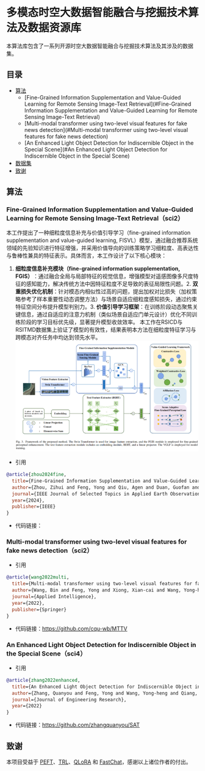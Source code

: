 # 多模态时空大数据智能融合与挖掘技术算法及数据资源库
本算法库包含了一系列开源时空大数据智能融合与挖掘技术算法及其涉及的数据集。

## 目录

- [算法](#算法)
  - [Fine-Grained Information Supplementation and Value-Guided Learning for Remote Sensing Image-Text Retrieval](#Fine-Grained Information Supplementation and Value-Guided Learning for Remote Sensing Image-Text Retrieval)
  - [Multi-modal transformer using two-level visual features for fake news detection](#Multi-modal transformer using two-level visual features for fake news detection)
  - [An Enhanced Light Object Detection for Indiscernible Object in the Special Scene](#An Enhanced Light Object Detection for Indiscernible Object in the Special Scene)
- [数据集](#数据集)
- [致谢](#致谢)

## 算法
### Fine-Grained Information Supplementation and Value-Guided Learning for Remote Sensing Image-Text Retrieval（sci2）
本工作提出了一种细粒度信息补充与价值引导学习（fine-grained information supplementation and value-guided learning, FISVL）模型，通过融合推荐系统领域的先验知识进行特征增强，并采用价值导向的训练策略学习细粒度、高表达性与鲁棒性兼具的特征表示。具体而言，本工作设计了以下核心模块：
1. **​细粒度信息补充模块（fine-grained information supplementation, FGIS）**​：通过融合全局与局部特征的视觉信息，增强模型对遥感图像多尺度特征的感知能力，解决传统方法中因特征粒度不足导致的表征局限性问题。
​2. **双重损失优化机制**：针对模态内相似性过高的问题，提出加权对比损失（加权策略参考了样本重要性动态调整方法）与场景自适应细粒度感知损失，通过约束特征空间分布提升模型判别力。
​3. **价值引导学习框架**：在训练阶段动态聚焦关键信息，通过自适应的注意力机制（类似场景自适应门单元设计）优化不同训练阶段的学习目标优先级，显著提升模型收敛效率。
本工作在RSICD与RSITMD数据集上验证了模型的有效性，结果表明本方法在细粒度特征学习与跨模态对齐任务中均达到领先水平。
![# fine-grained_framework](assets/fine-grained_framework.png)
* 引用
```bibtex
@article{zhou2024fine,
  title={Fine-Grained Information Supplementation and Value-Guided Learning for Remote Sensing Image-Text Retrieval},
  author={Zhou, Zihui and Feng, Yong and Qiu, Agen and Duan, Guofan and Zhou, Mingliang},
  journal={IEEE Journal of Selected Topics in Applied Earth Observations and Remote Sensing},
  year={2024},
  publisher={IEEE}
}
```

* 代码链接：

### Multi-modal transformer using two-level visual features for fake news detection（sci2）

* 引用
```bibtex
@article{wang2022multi,
  title={Multi-modal transformer using two-level visual features for fake news detection},
  author={Wang, Bin and Feng, Yong and Xiong, Xian-cai and Wang, Yong-heng and Qiang, Bao-hua},
  journal={Applied Intelligence},
  year={2022},
  publisher={Springer}
}
```
* 代码链接：https://github.com/cqu-wb/MTTV

### An Enhanced Light Object Detection for Indiscernible Object in the Special Scene（sci4）
* 引用
```bibtex
@article{zhang2022enhanced,
  title={An Enhanced Light Object Detection for Indiscernible Object in the Special Scene},
  author={Zhang, Quanyou and Feng, Yong and Wang, Yong-heng and Qiang, Bao-hua and Wang, Lufeng and Zhang, Zebin},
  journal={Journal of Engineering Research},
  year={2022}
}
```
* 代码链接：https://github.com/zhangquanyou/SAT

## 致谢
本项目受益于 [PEFT](https://github.com/huggingface/peft)、[TRL](https://github.com/huggingface/trl)、[QLoRA](https://github.com/artidoro/qlora) 和 [FastChat](https://github.com/lm-sys/FastChat)，感谢以上诸位作者的付出。
